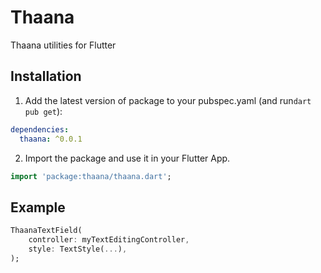 # Thaana

Thaana utilities for Flutter

## Installation

1. Add the latest version of package to your pubspec.yaml (and run`dart pub get`):
```yaml
dependencies:
  thaana: ^0.0.1
```
2. Import the package and use it in your Flutter App.
```dart
import 'package:thaana/thaana.dart';
```

## Example
```dart
ThaanaTextField(
    controller: myTextEditingController,
    style: TextStyle(...),
);
```
